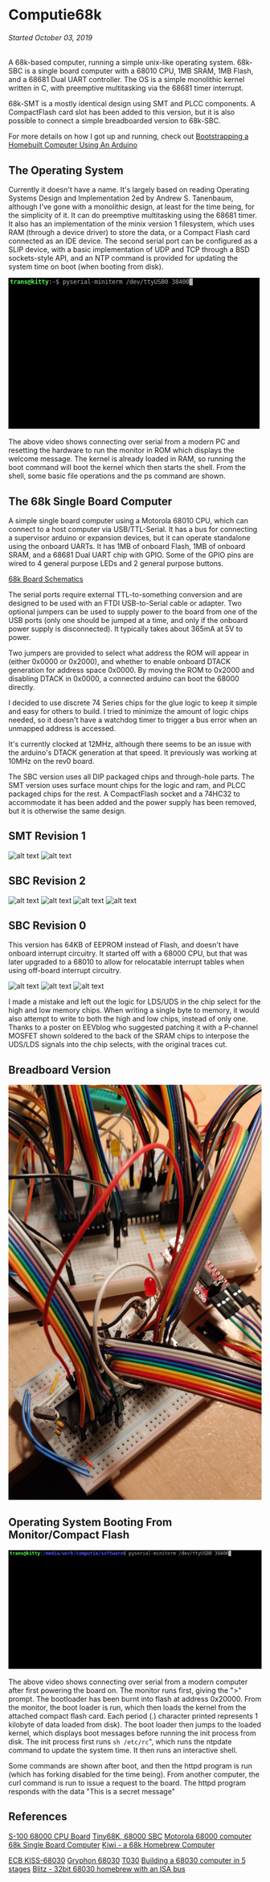
Computie68k
===========

###### *Started October 03, 2019*

A 68k-based computer, running a simple unix-like operating system.  68k-SBC is a single board computer with
a 68010 CPU, 1MB SRAM, 1MB Flash, and a 68681 Dual UART controller.  The OS is a simple monolithic kernel
written in C, with preemptive multitasking via the 68681 timer interrupt.

68k-SMT is a mostly identical design using SMT and PLCC components.  A CompactFlash card slot has been added
to this version, but it is also possible to connect a simple breadboarded version to 68k-SBC.

For more details on how I got up and running, check out [Bootstrapping a Homebuilt Computer Using An Arduino](https://transistorfet.github.io/posts/2021-09-bootstrapping_with_arduino.html)


The Operating System
--------------------

Currently it doesn't have a name.  It's largely based on reading Operating Systems Design and Implementation 2ed by
Andrew S. Tanenbaum, although I've gone with a monolithic design, at least for the time being, for the simplicity of
it.  It can do preemptive multitasking using the 68681 timer.  It also has an implementation of the minix version 1
filesystem, which uses RAM (through a device driver) to store the data, or a Compact Flash card connected as an IDE
device.  The second serial port can be configured as a SLIP device, with a basic implementation of UDP and TCP through
a BSD sockets-style API, and an NTP command is provided for updating the system time on boot (when booting from disk).

![alt text](images/OS-basic.gif "OS")

The above video shows connecting over serial from a modern PC and resetting the hardware to run the monitor in ROM
which displays the welcome message.  The kernel is already loaded in RAM, so running the boot command will boot
the kernel which then starts the shell.  From the shell, some basic file operations and the ps command are shown.


The 68k Single Board Computer
-----------------------------

A simple single board computer using a Motorola 68010 CPU, which can connect to a host computer via USB/TTL-Serial.
It has a bus for connecting a supervisor arduino or expansion devices, but it can operate standalone using the onboard
UARTs.  It has 1MB of onboard Flash, 1MB of onboard SRAM, and a 68681 Dual UART chip with GPIO.  Some of the GPIO
pins are wired to 4 general purpose LEDs and 2 general purpose buttons.

[68k Board Schematics](https://github.com/transistorfet/computie/raw/main/hardware/68k-SBC/68kBoard.pdf)


The serial ports require external TTL-to-something conversion and are designed to be used with an FTDI USB-to-Serial
cable or adapter.  Two optional jumpers can be used to supply power to the board from one of the USB ports (only one
should be jumped at a time, and only if the onboard power supply is disconnected).  It typically takes about 365mA at
5V to power.

Two jumpers are provided to select what address the ROM will appear in (either 0x0000 or 0x2000), and whether to enable
onboard DTACK generation for address space 0x0000.  By moving the ROM to 0x2000 and disabling DTACK in 0x0000, a
connected arduino can boot the 68000 directly.

I decided to use discrete 74 Series chips for the glue logic to keep it simple and easy for others to build.  I tried
to minimize the amount of logic chips needed, so it doesn't have a watchdog timer to trigger a bus error when an
unmapped address is accessed.

It's currently clocked at 12MHz, although there seems to be an issue with the arduino's DTACK generation at that speed.
It previously was working at 10MHz on the rev0 board.

The SBC version uses all DIP packaged chips and through-hole parts.  The SMT version uses surface mount chips for the
logic and ram, and PLCC packaged chips for the rest.  A CompactFlash socket and a 74HC32 to accommodate it has been
added and the power supply has been removed, but it is otherwise the same design.

SMT Revision 1
--------------

![alt text](images/68k-SMT-rev1/SMT.jpg "68k-SMT Rev. 1")
![alt text](images/68k-SMT-rev1/SMT-running.jpg "68k-SMT Running")

SBC Revision 2
--------------

![alt text](images/68k-SBC-rev2/SBC.jpg "68k-SBC Rev. 2")
![alt text](images/68k-SBC-rev2/ArduinoShield.jpg "Supervisor Arduino Shield")
![alt text](images/68k-SBC-rev2/SBC-running.jpg "68k-SBC Running")
![alt text](images/68k-SBC-rev2/PCBs.jpg "68k-SBC PCBs")


SBC Revision 0
--------------

This version has 64KB of EEPROM instead of Flash, and doesn't have onboard interrupt circuitry.  It started off with a
68000 CPU, but that was later upgraded to a 68010 to allow for relocatable interrupt tables when using off-board
interrupt circuitry.

![alt text](images/68k-SBC-rev0/PCB-front.jpg "68k-SBC PCB Front")
![alt text](images/68k-SBC-rev0/SBC.jpg "68k-SBC")
![alt text](images/68k-SBC-rev0/PCB-patch.jpg "68k-SBC patch for design mistake")

I made a mistake and left out the logic for LDS/UDS in the chip select for the high and low memory chips.  When writing
a single byte to memory, it would also attempt to write to both the high and low chips, instead of only one.  Thanks to
a poster on EEVblog who suggested patching it with a P-channel MOSFET shown soldered to the back of the SRAM chips to
interpose the UDS/LDS signals into the chip selects, with the original traces cut.

Breadboard Version
------------------

![alt text](images/Breadboard-serial.jpg "68k-SBC Breadboard")

Operating System Booting From Monitor/Compact Flash
---------------------------------------------------

![alt text](images/OS-booting.gif "OS Booting")

The above video shows connecting over serial from a modern computer after first powering the board on.  The monitor
runs first, giving the ">" prompt.  The bootloader has been burnt into flash at address 0x20000.  From the monitor, the
boot loader is run, which then loads the kernel from the attached compact flash card.  Each period (.) character
printed represents 1 kilobyte of data loaded from disk).  The boot loader then jumps to the loaded kernel, which
displays boot messages before running the init process from disk.  The init process first runs `sh /etc/rc`", which runs
the ntpdate command to update the system time.  It then runs an interactive shell.

Some commands are shown after boot, and then the httpd program is run (which has forking disabled for the time being).
From another computer, the curl command is run to issue a request to the board.  The httpd program responds with the
data "This is a secret message"


References
----------

[S-100 68000 CPU Board](http://s100computers.com/My%20System%20Pages/68000%20Board/68K%20CPU%20Board.htm)
[Tiny68K, 68000 SBC](https://www.retrobrewcomputers.org/doku.php?id=boards:sbc:tiny68k)
[Motorola 68000 computer](https://hackaday.io/project/7242-motorola-68000-computer)
[68k Single Board Computer](https://www.kswichit.com/68k/68k.html)
[Kiwi - a 68k Homebrew Computer](https://www.ist-schlau.de/hardware.html)

[ECB KISS-68030](https://www.retrobrewcomputers.org/doku.php?id=boards:ecb:kiss-68030:start)
[Gryphon 68030](https://www.retrobrewcomputers.org/doku.php?id=boards:sbc:gryphon_68030:start)
[T030](https://hackaday.io/project/9439-t030)
[Building a 68030 computer in 5 stages](https://hackaday.io/project/164041-building-a-68030-computer-in-5-stages)
[Blitz - 32bit 68030 homebrew with an ISA bus](https://blog.notartyoms-box.net/blitz/)

